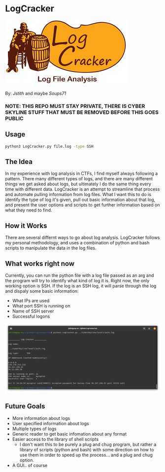 __LogCracker__
===============

![LogCracker Logo](resources/logcracker.png)

By: _Jstith_ and maybe _Soups71_

### NOTE: THIS REPO MUST STAY PRIVATE, THERE IS CYBER SKYLINE STUFF THAT MUST BE REMOVED BEFORE THIS GOES PUBLIC

## Usage

```bash
python3 LogCracker.py file.log -type SSH
```

## The Idea

In my experience with log analysis in CTFs, I find myself always following a pattern. There many different types of logs, and there are many different things we get asked about logs, but ultimately I do the same thing every time with different data. LogCracker is an attempt to streamline that process and automate pulling information from log files. What I want this to do is identify the type of log it's given, pull out basic information about that log, and present the user options and scripts to get further information based on what they need to find.

## How it Works

There are several differnt ways to go about log analysis. LogCracker follows my personal methodology, and uses a combination of python and bash scripts to manipulate the data in the log files.

## What works right now

Currently, you can run the python file with a log file passed as an arg and the program will try to identify what kind of log it is. Right now, the only working option is SSH. If the log is an SSH log, it will parse through the log and dispaly some basic information:
- What IPs are used
- What port SSH is running on
- Name of SSH server
- Successful logons

![SSH example](resources/ssh_example.png)

## Future Goals

- More information about logs
- User specified information about logs
- Multiple types of logs
- Generic reader to get basic infomation about any format
- Easier access to the library of shell scripts
  - I don't want this to be purely a plug and chug program, but rather a library of scripts (python and bash) with some direction on how to use them in order to speed up the process... and a plug and chug option.
- A GUI.. of course
